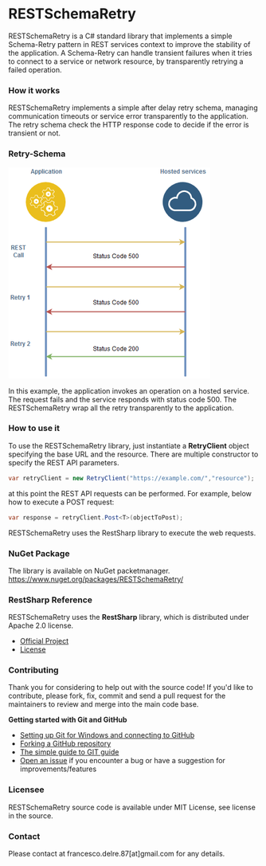 # RESTSchemaRetry
RESTSchemaRetry is a C# standard library that implements a simple Schema-Retry pattern in REST services context to improve the stability of the application.
A Schema-Retry can handle transient failures when it tries to connect to a service or network resource, by transparently retrying a failed operation. 

### How it works
RESTSchemaRetry implements a simple after delay retry schema, managing communication timeouts or service error transparently to the application.
The retry schema check the HTTP response code to decide if the error is transient or not.

### Retry-Schema
![Alt text](/wiki/img/Retry-Schema.png?raw=true)

In this example, the application invokes an operation on a hosted service. The request fails and the service responds with status code 500.
The RESTSchemaRetry wrap all the retry transparently to the application.

### How to use it

To use the RESTSchemaRetry library, just instantiate a **RetryClient** object specifying the base URL and the resource.
There are multiple constructor to specify the REST API parameters.

```csharp
var retryClient = new RetryClient("https://example.com/","resource");
```
at this point the REST API requests can be performed.
For example, below how to execute a POST request:

```csharp
var response = retryClient.Post<T>(objectToPost);
```

RESTSchemaRetry uses the RestSharp library to execute the web requests.

### NuGet Package

The library is available on NuGet packetmanager.
https://www.nuget.org/packages/RESTSchemaRetry/

### RestSharp Reference
RESTSchemaRetry uses the **RestSharp** library, which is distributed under Apache 2.0 license.
* [Official Project](https://github.com/restsharp/RestSharp)
* [License](https://github.com/restsharp/RestSharp/blob/dev/LICENSE.txt)

### Contributing
Thank you for considering to help out with the source code!
If you'd like to contribute, please fork, fix, commit and send a pull request for the maintainers to review and merge into the main code base.

**Getting started with Git and GitHub**

 * [Setting up Git for Windows and connecting to GitHub](http://help.github.com/win-set-up-git/)
 * [Forking a GitHub repository](http://help.github.com/fork-a-repo/)
 * [The simple guide to GIT guide](http://rogerdudler.github.com/git-guide/)
 * [Open an issue](https://github.com/engineering87/RESTSchemaRetry/issues) if you encounter a bug or have a suggestion for improvements/features

### Licensee
RESTSchemaRetry source code is available under MIT License, see license in the source.

### Contact
Please contact at francesco.delre.87[at]gmail.com for any details.
